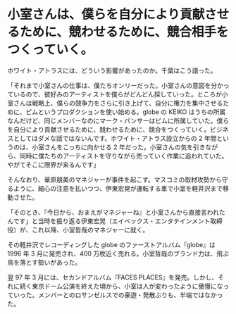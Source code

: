 # 小室さんは、僕らを自分により貢献させるために、競わせるために、競合相手をつくっていく。

ホワイト・アトラスには、どういう影響があったのか。千葉はこう語った。

「それまで小室さんの仕事は、僕たちオンリーだった。小室さんの意図を分かっているので、彼好みのアーティストを僕らがどんどん探していった。ところが小室さんは戦略上、僕らの競争力をさらに引き上げて、自分に権力を集中させるために、ピムというプロダクションを使い始める。globe の KEIKO はうちの所属なんだけど、同じメンバーなのにマーク・パンサーはピムに所属していた。僕らを自分により貢献させるために、競わせるために、競合をつくっていく。ビジネスとしてはダメな話ではないんです。ホワイト・アトラス設立からの 2 年間というのは、小室さんをこっちに向かせる 2 年だった。小室さんの気を引きながら、同時に僕たちのアーティストを守りながら売っていく作業に追われていた。やがてそこに限界が来るんです」

そんなおり、華原朋美のマネジャーが事件を起こす。マスコミの取材攻勢から守るように、細心の注意を払いつつ、伊東宏晃が運転する車で小室を軽井沢まで移動させた。

「そのとき、『今日から、おまえがマネジャーね』と小室さんから直接言われたんです」と当時を振り返る伊東宏晃（エイベックス・エンタテインメント取締役）が、これ以降、小室哲哉のマネジャーに就く。

その軽井沢でレコーディングした globe のファーストアルバム『globe』は 1996 年 3 月に発売され、400 万枚近く売れる。小室哲哉のブランド力は、飛ぶ鳥を落とす勢いがあった。

翌 97 年 3 月には、セカンドアルバム『FACES PLACES』を発売。しかし、それに続く東京ドーム公演を終えた頃から、小室は人が変わったように傲慢になっていった。メンバーとのロサンゼルスでの豪遊・発散ぶりも、半端ではなかった。
